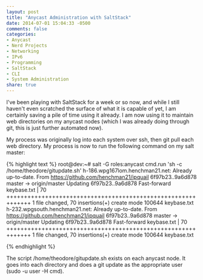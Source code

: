 ```yaml
---
layout: post
title: "Anycast Administration with SaltStack"
date: 2014-07-01 15:04:33 -0500
comments: false
categories: 
- Anycast
- Nerd Projects
- Networking
- IPv6
- Programming
- SaltStack
- CLI
- System Administration
share: true
---
```

I've been playing with SaltStack for a week or so now, and while I still haven't even scratched the surface of what it is capable of yet, I am certainly saving a pile of time using it already. I am now using it to maintain web directories on my anycast nodes (which I was already doing through git, this is just further automated now).


My process was originally log into each system over ssh, then git pull each web directory. My process is now to run the following command on my salt master:

{% highlight text %}
root@dev:~# salt -G roles:anycast cmd.run 'sh -c /home/theodore/gitupdate.sh'
h-186.wpg167lom.henchman21.net:
    Already up-to-date.
    From https://github.com/henchman21/ipquail
       6f97b23..9a6d878  master     -> origin/master
    Updating 6f97b23..9a6d878
    Fast-forward
     keybase.txt | 70 +++++++++++++++++++++++++++++++++++++++++++++++++++++++++++++
     1 file changed, 70 insertions(+)
     create mode 100644 keybase.txt
h-232.wpgsouth.henchman21.net:
    Already up-to-date.
    From https://github.com/henchman21/ipquail
       6f97b23..9a6d878  master     -> origin/master
    Updating 6f97b23..9a6d878
    Fast-forward
     keybase.txt | 70 +++++++++++++++++++++++++++++++++++++++++++++++++++++++++++++
     1 file changed, 70 insertions(+)
     create mode 100644 keybase.txt

{% endhighlight %}

The script /home/theodore/gitupdate.sh exists on each anycast node. It goes into each directory and does a git update as the appropriate user (sudo -u user -H cmd).

